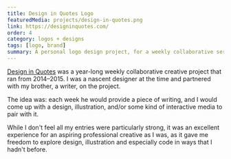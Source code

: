 ```yaml
---
title: Design in Quotes Logo
featuredMedia: projects/design-in-quotes.png
link: https://designinquotes.com/
order: 4
category: logos + designs
tags: [logo, brand]
summary: A personal logo design project, for a weekly collaborative series of writings and designs.
---
```


[Design in Quotes](https://designinquotes.com) was a year-long weekly collaborative creative project that ran from 2014–2015. I was a nascent designer at the time and partnered with my brother, a writer, on the project.

The idea was: each week he would provide a piece of writing, and I would come up with a design, illustration, and/or some kind of interactive media to pair with it.

While I don't feel all my entries were particularly strong, it was an excellent experience for an aspiring professional creative as I was, as it gave me freedom to explore design, illustration and especially code in ways that I hadn't before.
